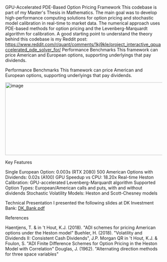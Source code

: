 GPU-Accelerated PDE-Based Option Pricing Framework
This codebase is part of my Master's Thesis in Mathematics. The main goal was to develop high-performance computing solutions for option pricing and stochastic model calibration in real-time to market data. The numerical approach uses PDE-based methods for option pricing and the Levenberg-Marquardt algorithm for calibration.
A good starting point to understand the theory behind this codebase is my Reddit post:
https://www.reddit.com/r/quant/comments/1kj9kle/project_interactive_gpuaccelerated_pde_solver_for/
Performance Benchmarks
This framework can price American and European options, supporting underlyings that pay dividends.



Performance Benchmarks
This framework can price American and European options, supporting underlyings that pay dividends.

<img width="855" height="233" alt="image" src="https://github.com/user-attachments/assets/d9885381-fc8d-4f52-b015-68ec553dc518" />

Key Features

Single European Option: 0.003s (RTX 2080)
500 American Options with Dividends: 0.02s (A100)
GPU Speedup vs CPU: 18.20x
Real-time Heston Calibration: GPU-accelerated Levenberg-Marquardt algorithm
Supported Option Types: European/American calls and puts, with and without dividends
Stochastic Volatility Models: Heston and Scott-Chesney models

Technical Presentation
I presented the following slides at DK Investment Bank:
[DK_Bank.pdf](https://github.com/user-attachments/files/22441146/DK_Bank.pdf)


References

Haentjens, T. & in 't Hout, K.J. (2018). "ADI schemes for pricing American options under the Heston model"
Buehler, H. (2018). "Volatility and Dividends II: Consistent Cash Dividends", J.P. Morgan QR
in 't Hout, K.J. & Foulon, S. "ADI Finite Difference Schemes for Option Pricing in the Heston Model with Correlation"
Douglas, J. (1962). "Alternating direction methods for three space variables"



